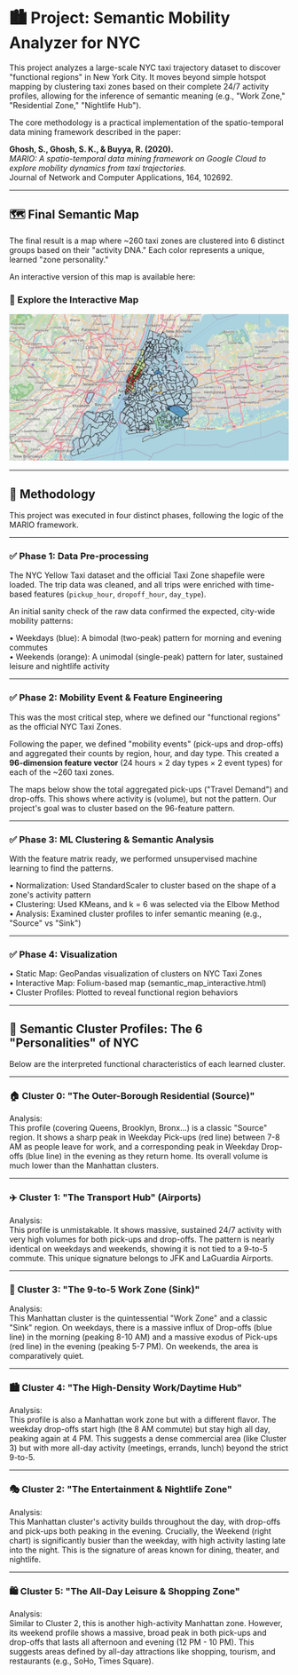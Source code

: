 # 🏙️ Project: Semantic Mobility Analyzer for NYC

This project analyzes a large-scale NYC taxi trajectory dataset to discover "functional regions" in New York City. It moves beyond simple hotspot mapping by clustering taxi zones based on their complete 24/7 activity profiles, allowing for the inference of semantic meaning (e.g., "Work Zone," "Residential Zone," "Nightlife Hub").

The core methodology is a practical implementation of the spatio-temporal data mining framework described in the paper:

**Ghosh, S., Ghosh, S. K., & Buyya, R. (2020).**  
*MARIO: A spatio-temporal data mining framework on Google Cloud to explore mobility dynamics from taxi trajectories.*  
Journal of Network and Computer Applications, 164, 102692.

---

## 🗺️ Final Semantic Map

The final result is a map where ~260 taxi zones are clustered into 6 distinct groups based on their "activity DNA." Each color represents a unique, learned "zone personality."

An interactive version of this map is available here:  
### 🔗 Explore the Interactive Map
<img src="https://github.com/soumyaranjan4446/Urban-Mobility---Semantic-Analyzer/blob/main/images/map.png">

---

## 📌 Methodology

This project was executed in four distinct phases, following the logic of the MARIO framework.

---

### ✅ Phase 1: Data Pre-processing

The NYC Yellow Taxi dataset and the official Taxi Zone shapefile were loaded. The trip data was cleaned, and all trips were enriched with time-based features (`pickup_hour`, `dropoff_hour`, `day_type`).

An initial sanity check of the raw data confirmed the expected, city-wide mobility patterns:

• Weekdays (blue): A bimodal (two-peak) pattern for morning and evening commutes  
• Weekends (orange): A unimodal (single-peak) pattern for later, sustained leisure and nightlife activity

---

### ✅ Phase 2: Mobility Event & Feature Engineering

This was the most critical step, where we defined our "functional regions" as the official NYC Taxi Zones.

Following the paper, we defined "mobility events" (pick-ups and drop-offs) and aggregated their counts by region, hour, and day type. This created a **96-dimension feature vector** (24 hours × 2 day types × 2 event types) for each of the ~260 taxi zones.

The maps below show the total aggregated pick-ups ("Travel Demand") and drop-offs. This shows where activity is (volume), but not the pattern. Our project's goal was to cluster based on the 96-feature pattern.

---

### ✅ Phase 3: ML Clustering & Semantic Analysis

With the feature matrix ready, we performed unsupervised machine learning to find the patterns.

• Normalization: Used StandardScaler to cluster based on the shape of a zone's activity pattern  
• Clustering: Used KMeans, and k = 6 was selected via the Elbow Method  
• Analysis: Examined cluster profiles to infer semantic meaning (e.g., "Source" vs "Sink")

---

### ✅ Phase 4: Visualization

• Static Map: GeoPandas visualization of clusters on NYC Taxi Zones  
• Interactive Map: Folium-based map (semantic_map_interactive.html)  
• Cluster Profiles: Plotted to reveal functional region behaviors

---

## 🎯 Semantic Cluster Profiles: The 6 "Personalities" of NYC

Below are the interpreted functional characteristics of each learned cluster.

---

### 🏠 Cluster 0: "The Outer-Borough Residential (Source)"

Analysis:  
This profile (covering Queens, Brooklyn, Bronx...) is a classic "Source" region. It shows a sharp peak in Weekday Pick-ups (red line) between 7-8 AM as people leave for work, and a corresponding peak in Weekday Drop-offs (blue line) in the evening as they return home. Its overall volume is much lower than the Manhattan clusters.

---

### ✈️ Cluster 1: "The Transport Hub" (Airports)

Analysis:  
This profile is unmistakable. It shows massive, sustained 24/7 activity with very high volumes for both pick-ups and drop-offs. The pattern is nearly identical on weekdays and weekends, showing it is not tied to a 9-to-5 commute. This unique signature belongs to JFK and LaGuardia Airports.

---

### 🏢 Cluster 3: "The 9-to-5 Work Zone (Sink)"

Analysis:  
This Manhattan cluster is the quintessential "Work Zone" and a classic "Sink" region. On weekdays, there is a massive influx of Drop-offs (blue line) in the morning (peaking 8-10 AM) and a massive exodus of Pick-ups (red line) in the evening (peaking 5-7 PM). On weekends, the area is comparatively quiet.

---

### 🏙️ Cluster 4: "The High-Density Work/Daytime Hub"

Analysis:  
This profile is also a Manhattan work zone but with a different flavor. The weekday drop-offs start high (the 8 AM commute) but stay high all day, peaking again at 4 PM. This suggests a dense commercial area (like Cluster 3) but with more all-day activity (meetings, errands, lunch) beyond the strict 9-to-5.

---

### 🎭 Cluster 2: "The Entertainment & Nightlife Zone"

Analysis:  
This Manhattan cluster's activity builds throughout the day, with drop-offs and pick-ups both peaking in the evening. Crucially, the Weekend (right chart) is significantly busier than the weekday, with high activity lasting late into the night. This is the signature of areas known for dining, theater, and nightlife.

---

### 🛍️ Cluster 5: "The All-Day Leisure & Shopping Zone"

Analysis:  
Similar to Cluster 2, this is another high-activity Manhattan zone. However, its weekend profile shows a massive, broad peak in both pick-ups and drop-offs that lasts all afternoon and evening (12 PM - 10 PM). This suggests areas defined by all-day attractions like shopping, tourism, and restaurants (e.g., SoHo, Times Square).

